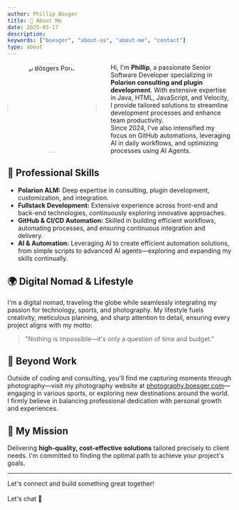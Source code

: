 ```yaml
---
author: Phillip Bösger
title: 👋 About Me
date: 2025-05-17
description:
keywords: ["boesger", "about-us", "about-me", "contact"]
type: about
---
```


<style>
  .about-flex {
    display: flex;
    align-items: flex-start;
    gap: 2rem;
  }
  .about-image-round {
    width: 200px !important;
    height: 200px !important;
    border-radius: 50% !important;
    object-fit: cover !important;
    display: block;
    margin: 0 0 0 0 !important;
  }
  @media (max-width: 600px) {
    .about-flex {
      flex-direction: column;
      align-items: center;
      gap: 1rem;
    }
  }
</style>

<div class="about-flex">
  <img src="/images/about-image.jpg" alt="Phillip Bösgers Portrait" class="about-image-round">
  <div style="display: flex; align-items: center;">
    <span>
      Hi, I'm <strong>Phillip</strong>, a passionate Senior Software Developer specializing in <strong>Polarion consulting and plugin development</strong>. With extensive expertise in Java, HTML, JavaScript, and Velocity, I provide tailored solutions to streamline development processes and enhance team productivity. <br> Since 2024, I've also intensified my focus on GitHub automations, leveraging AI in daily workflows, and optimizing processes using AI Agents.
    </span>
  </div>
</div>

## 🚀 Professional Skills

* **Polarion ALM:** Deep expertise in consulting, plugin development, customization, and integration.
* **Fullstack Development:** Extensive experience across front-end and back-end technologies, continuously exploring innovative approaches.
* **GitHub & CI/CD Automation:** Skilled in building efficient workflows, automating processes, and ensuring continuous integration and delivery.
* **AI & Automation:** Leveraging AI to create efficient automation solutions, from simple scripts to advanced AI agents—exploring and expanding my skills continually.

## 🌍 Digital Nomad & Lifestyle

I'm a digital nomad, traveling the globe while seamlessly integrating my passion for technology, sports, and photography. My lifestyle fuels creativity, meticulous planning, and sharp attention to detail, ensuring every project aligns with my motto:

> "Nothing is impossible—it's only a question of time and budget."

## 📸 Beyond Work

Outside of coding and consulting, you'll find me capturing moments through photography—visit my photography website at [photography.boesger.com](https://photography.boesger.com)—engaging in various sports, or exploring new destinations around the world. I firmly believe in balancing professional dedication with personal growth and experiences.

## 🎯 My Mission

Delivering **high-quality, cost-effective solutions** tailored precisely to client needs. I'm committed to finding the optimal path to achieve your project's goals.

---

<section class="my-16 max-w-2xl mx-auto">
  <div class="text-4xl font-bold text-center text-white">
    Let's connect and build something great together!
    <br />
    <br />
    <a class="text-5xl text-blue-400 hover:text-blue-600 no-underline" style="text-decoration: none; color: rgba(96,165,250,var(--tw-text-opacity));" href="mailto:{{< param authorEmail >}}">Let's chat 📨</a>
  </div>
</section>